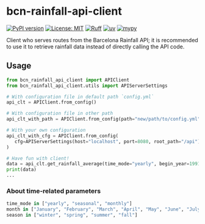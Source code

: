 # bcn-rainfall-api-client

[![PyPI version](https://badge.fury.io/py/bcn-rainfall-api-client.svg)](https://badge.fury.io/py/bcn-rainfall-api-client)
[![License: MIT](https://img.shields.io/badge/License-MIT-yellow.svg)](https://opensource.org/licenses/MIT)
[![Ruff](https://img.shields.io/endpoint?url=https://raw.githubusercontent.com/astral-sh/ruff/main/assets/badge/v2.json)](https://github.com/astral-sh/ruff)
[![uv](https://img.shields.io/endpoint?url=https://raw.githubusercontent.com/astral-sh/uv/main/assets/badge/v0.json)](https://github.com/astral-sh/uv)
[![mypy](https://www.mypy-lang.org/static/mypy_badge.svg)](https://mypy-lang.org/)

Client who serves routes from the Barcelona Rainfall API; it is recommended to use it to retrieve rainfall data instead of directly calling the API code.

## Usage

```python
from bcn_rainfall_api_client import APIClient
from bcn_rainfall_api_client.utils import APIServerSettings

# With configuration file in default path `config.yml`
api_clt = APIClient.from_config()

# With configuration file in other path
api_clt_with_path = APIClient.from_config(path="new/path/to/config.yml")

# With your own configuration
api_clt_with_cfg = APIClient.from_config(
   cfg=APIServerSettings(host="localhost", port=8080, root_path="/api")
)

# Have fun with client!
data = api_clt.get_rainfall_average(time_mode="yearly", begin_year=1991, end_year=2020)
print(data)
...
```

### About time-related parameters

```python
time_mode in ["yearly", "seasonal", "monthly"]
month in ["January", "February", "March", "April", "May", "June", "July", "August", "September", "October", "November", "December"]
season in ["winter", "spring", "summer", "fall"]
```